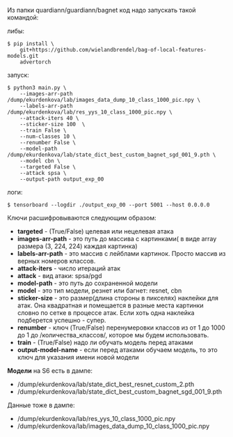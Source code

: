 Из папки quardiann/guardiann/bagnet код надо запускать такой командой:

либы:
```shell
$ pip install \
    git+https://github.com/wielandbrendel/bag-of-local-features-models.git
    advertorch
```

запуск:
```shell
$ python3 main.py \
    --images-arr-path /dump/ekurdenkova/lab/images_data_dump_10_class_1000_pic.npy \
    --labels-arr-path /dump/ekurdenkova/lab/res_yys_10_class_1000_pic.npy \
    --attack-iters 40 \
    --sticker-size 100  \
    --train False \
    --num-classes 10 \
    --renumber False \
    --model-path /dump/ekurdenkova/lab/state_dict_best_custom_bagnet_sgd_001_9.pth \
    --model cbn \
    --targeted False \
    --attack spsa \
    --output-path output_exp_00
```

логи:
```shell
$ tensorboard --logdir ./output_exp_00 --port 5001 --host 0.0.0.0
```

Ключи расшифровываются следующим образом:

- **targeted** - (True/False) целевая или нецелевая атака
- **images-arr-path** - это путь до массива с картинками( в виде array размера (3, 224, 224) каждая картинка)
- **labels-arr-path** - это массив с лейблами картинок. Просто массив из верных номеров классов.
- **attack-iters** - число итераций атак
- **attack** - вид атаки: spsa/pgd
- **model-path** - это путь до сохраненной модели
- **model** - это тип модели, резнет или багнет: resnet, cbn
- **sticker-size** - это размер(длина стороны в пикселях) наклейки для атак. Она квадратная и помещается в разные места картинки словно по сетке в процессе атак. Если хоть одна наклейка подберется успешно - супер.
- **renumber** - ключ (True/False) перенумеровки классов из от 1 до 1000 до 1 до /количества_классов/, которое мы будем использовать.
- **train** - (True/False) надо ли обучать модель перед атаками
- **output-model-name** - если перед атаками обучаем модель, то это ключ для указания имени новой модели


**Модели** на S6 есть в дампе:
- /dump/ekurdenkova/lab/state_dict_best_resnet_custom_2.pth
- /dump/ekurdenkova/lab/state_dict_best_custom_bagnet_sgd_001_9.pth

Данные тоже в дампе:
- /dump/ekurdenkova/lab/res_yys_10_class_1000_pic.npy
- /dump/ekurdenkova/lab/images_data_dump_10_class_1000_pic.npy
